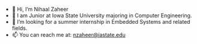 - 👋 Hi, I’m Nihaal Zaheer
- 👀 I am Junior at Iowa State University majoring in Computer Engineering.
- 💞️ I’m looking for a summer internship in Embedded Systems and related fields.
- 📫 You can reach me at: nzaheer@iastate.edu

<!---
nihaal1/nihaal1 is a ✨ special ✨ repository because its `README.md` (this file) appears on your GitHub profile.
You can click the Preview link to take a look at your changes.
--->

